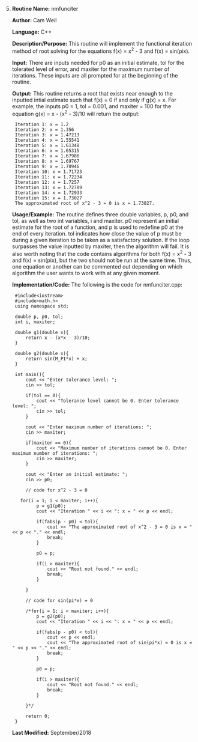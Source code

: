 5. **Routine Name:**           nmfunciter

   **Author:** Cam Weil

   **Language:** C++

   **Description/Purpose:** This routine will implement the functional iteration method of root solving for the equations f(x) = x<sup>2</sup> - 3 and f(x) = sin(pix).

   **Input:** There are inputs needed for p0 as an initial estimate, tol for the tolerated level of error, and maxiter for the maximum number of iterations. These inputs are all prompted for at the beginning of the routine.

   **Output:** This routine returns a root that exists near enough to the inputted intial estimate such that f(x) = 0 if and only if g(x) = x. For example, the inputs p0 = 1, tol = 0.001, and maxiter = 100 for the equation g(x) = x - (x<sup>2</sup> - 3)/10 will return the output:
  
        Iteration 1: x = 1.2
        Iteration 2: x = 1.356
        Iteration 3: x = 1.47213
        Iteration 4: x = 1.55541
        Iteration 5: x = 1.61348
        Iteration 6: x = 1.65315
        Iteration 7: x = 1.67986
        Iteration 8: x = 1.69767
        Iteration 9: x = 1.70946
        Iteration 10: x = 1.71723
        Iteration 11: x = 1.72234
        Iteration 12: x = 1.7257
        Iteration 13: x = 1.72789
        Iteration 14: x = 1.72933
        Iteration 15: x = 1.73027
        The approximated root of x^2 - 3 = 0 is x = 1.73027.

   **Usage/Example:** The routine defines three double variables, p, p0, and tol, as well as two int variables, i and maxiter. p0 represent an initial estimate for the root of a function, and p is used to redefine p0 at the end of every iteration. tol indicates how close the value of p must be during a given iteration to be taken as a satisfactory solution. If the loop surpasses the value inputted by maxiter, then the algorithm will fail. It is also worth noting that the code contains algorithms for both f(x) = x<sup>2</sup> - 3 and f(x) = sin(pix), but the two should not be run at the same time. Thus, one equation or another can be commented out depending on which algorithm the user wants to work with at any given moment.

   **Implementation/Code:** The following is the code for nmfunciter.cpp:

        #include<iostream>
        #include<math.h>
        using namespace std;

        double p, p0, tol;
        int i, maxiter;

        double g1(double x){
            return x - (x*x - 3)/10;
        }

        double g2(double x){
            return sin(M_PI*x) + x;
        }

        int main(){
            cout << "Enter tolerance level: ";
            cin >> tol;
    
            if(tol == 0){
                cout << "Tolerance level cannot be 0. Enter tolerance level: ";
                cin >> tol;
            }
    
            cout << "Enter maximum number of iterations: ";
            cin >> maxiter;
    
            if(maxiter == 0){
                cout << "Maximum number of iterations cannot be 0. Enter maximum number of iterations: ";
                cin >> maxiter;
            }
    
            cout << "Enter an initial estimate: ";
            cin >> p0;
    
            // code for x^2 - 3 = 0
    
          for(i = 1; i < maxiter; i++){
                p = g1(p0);
                cout << "Iteration " << i << ": x = " << p << endl;
       
                if(fabs(p - p0) < tol){
                    cout << "The approximated root of x^2 - 3 = 0 is x = " << p << "." << endl;
                    break;
                }

                p0 = p;
        
                if(i > maxiter){
                    cout << "Root not found." << endl;
                    break;
                }
        
            }
    
            // code for sin(pi*x) = 0
    
            /*for(i = 1; i < maxiter; i++){
                p = g2(p0);
                cout << "Iteration " << i << ": x = " << p << endl;
     
                if(fabs(p - p0) < tol){
                    cout << p << endl;
                    cout << "The approximated root of sin(pi*x) = 0 is x = " << p << "." << endl;
                    break;
                }
     
                p0 = p;
        
                if(i > maxiter){
                    cout << "Root not found." << endl;
                    break;
                }
        
            }*/
    
            return 0;
        }
        
   **Last Modified:** September/2018
